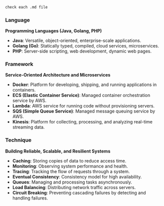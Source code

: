 ```bash
check each .md file
```

### Language

**Programming Languages (Java, Golang, PHP)**
- **Java**: Versatile, object-oriented, enterprise-scale applications.
- **Golang (Go)**: Statically typed, compiled, cloud services, microservices.
- **PHP**: Server-side scripting, web development, dynamic web pages.

### Framework

**Service-Oriented Architecture and Microservices**
- **Docker**: Platform for developing, shipping, and running applications in containers.
- **ECS (Elastic Container Service)**: Managed container orchestration service by AWS.
- **Lambda**: AWS service for running code without provisioning servers.
- **SQS (Simple Queue Service)**: Managed message queuing service by AWS.
- **Kinesis**: Platform for collecting, processing, and analyzing real-time streaming data.

### Technique

**Building Reliable, Scalable, and Resilient Systems**
- **Caching**: Storing copies of data to reduce access time.
- **Monitoring**: Observing system performance and health.
- **Tracing**: Tracking the flow of requests through a system.
- **Eventual Consistency**: Consistency model for high availability.
- **Queues**: Managing and processing tasks asynchronously.
- **Load Balancing**: Distributing network traffic across servers.
- **Circuit Breaking**: Preventing cascading failures by detecting and handling failures.
